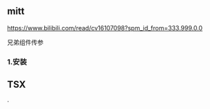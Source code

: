 ## mitt

https://www.bilibili.com/read/cv16107098?spm_id_from=333.999.0.0

兄弟组件传参

### 1.安装



## TSX

·

